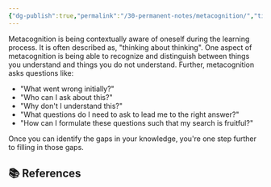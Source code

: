 ```yaml
---
{"dg-publish":true,"permalink":"/30-permanent-notes/metacognition/","title":"Metacognition","tags":["🪴"],"noteIcon":"","created":"2024.08.30 17:33","updated":"2024.09.09 16:17"}
---
```



Metacognition is being contextually aware of oneself during the learning process. It is often described as, "thinking about thinking". One aspect of metacognition is being able to recognize and distinguish between things you understand and things you do not understand. Further, metacognition asks questions like:

-   "What went wrong initially?"
-   "Who can I ask about this?"
-   "Why don't I understand this?"
-   "What questions do I need to ask to lead me to the right answer?"
-   "How can I formulate these questions such that my search is fruitful?"

Once you can identify the gaps in your knowledge, you're one step further to filling in those gaps.

## 📚 References
